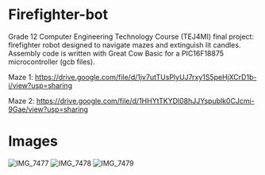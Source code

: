 # Firefighter-bot

Grade 12 Computer Engineering Technology Course (TEJ4MI) final project: firefighter robot designed to navigate mazes and extinguish lit candles. Assembly code is written with Great Cow Basic for a PIC16F18875 microcontroller (gcb files). 

Maze 1: https://drive.google.com/file/d/1jv7utTUsPlyUJ7rxy1S5peHjXCrD1b-i/view?usp=sharing

Maze 2: https://drive.google.com/file/d/1HHYtTKYDl08hJJYspublk0CJcmi-9Gae/view?usp=sharing

# Images
![IMG_7477](https://github.com/Timmylu414/Firefighter-bot/assets/75452456/d2a4db68-8db1-4f3d-bb11-854547991be2)
![IMG_7478](https://github.com/Timmylu414/Firefighter-bot/assets/75452456/92b9454c-8238-4f32-aba8-24efc6f19ff0)
![IMG_7479](https://github.com/Timmylu414/Firefighter-bot/assets/75452456/57834d3b-ec34-4c40-b200-3fe8050eedd3)

